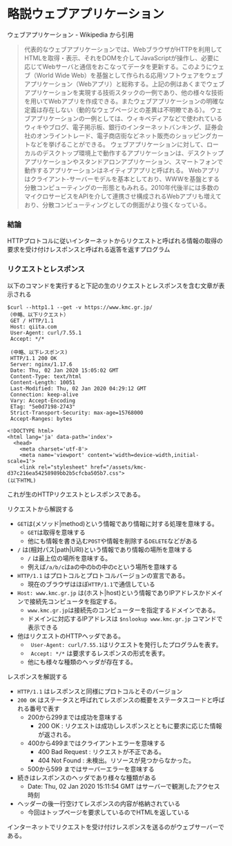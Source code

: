 # 略説ウェブアプリケーション

ウェブアプリケーション - Wikipedia から引用

>代表的なウェブアプリケーションでは、WebブラウザがHTTPを利用してHTMLを取得・表示、それをDOMを介してJavaScriptが操作し、必要に応じてWebサーバと通信をおこなってデータを更新する。このようにウェブ（World Wide Web）を基盤として作られる応用ソフトウェアをウェブアプリケーション（Webアプリ）と総称する。上記の例はあくまでウェブアプリケーションを実現する技術スタックの一例であり、他の様々な技術を用いてWebアプリを作成できる。またウェブアプリケーションの明確な定義は存在しない（動的なウェブページとの差異は不明瞭である）。
>ウェブアプリケーションの一例としては、ウィキペディアなどで使われているウィキやブログ、電子掲示板、銀行のインターネットバンキング、証券会社のオンライントレード、電子商店街などネット販売のショッピングカートなどを挙げることができる。
>ウェブアプリケーションに対して、ローカルのデスクトップ環境上で動作するアプリケーションは、デスクトップアプリケーションやスタンドアロンアプリケーション、スマートフォンで動作するアプリケーションはネイティブアプリと呼ばれる。
>Webアプリはクライアント-サーバーモデルを基本としており、WWWを基盤とする分散コンピューティングの一形態ともみれる。2010年代後半には多数のマイクロサービスをAPIを介して連携させ構成されるWebアプリも増えており、分散コンピューティングとしての側面がより強くなっている。

### 結論

HTTPプロトコルに従いインターネットからリクエストと呼ばれる情報の取得の要求を受け付けレスポンスと呼ばれる返答を返すプログラム

### リクエストとレスポンス

以下のコマンドを実行すると下記の生のリクエストとレスポンスを含む文章が表示される


```
$curl --http1.1 --get -v https://www.kmc.gr.jp/
（中略、以下リクエスト）
 GET / HTTP/1.1
 Host: qiita.com
 User-Agent: curl/7.55.1
 Accept: */*
 
 (中略、以下レスポンス)
 HTTP/1.1 200 OK
 Server: nginx/1.17.6
 Date: Thu, 02 Jan 2020 15:05:02 GMT
 Content-Type: text/html
 Content-Length: 10051
 Last-Modified: Thu, 02 Jan 2020 04:29:12 GMT
 Connection: keep-alive
 Vary: Accept-Encoding
 ETag: "5e0d7198-2743"
 Strict-Transport-Security: max-age=15768000
 Accept-Ranges: bytes
 
<!DOCTYPE html>
<html lang='ja' data-path='index'>
  <head>
    <meta charset='utf-8'>
    <meta name='viewport' content='width=device-width,initial-scale=1'>
    <link rel="stylesheet" href="/assets/kmc-d37c216ea54258989bb2b5cfcba505b7.css">
(以下HTML)
```

これが生のHTTPリクエストとレスポンスである。

リクエストから解説する

- `GET`は(メソッド|method)という情報であり情報に対する処理を意味する。
    - `GET`は取得を意味する
    - 他にも情報を書き込む`POST`や情報を削除する`DELETE`などがある
- `/` は(相対パス|path|URI)という情報であり情報の場所を意味する
    - `/` は最上位の場所を意味する。
    - 例えば`/a/b/c`はaの中のbの中のcという場所を意味する
- `HTTP/1.1` はプロトコルとプロトコルバージョンの宣言である。
    - 現在のブラウザはほぼ`HTTP/1.1`で通信している
- `Host: www.kmc.gr.jp` は(ホスト|host)という情報でありIPアドレスかドメインで接続先コンピュータを指定する。
    - `www.kmc.gr.jp`は接続先のコンピューターを指定するドメインである。
    - ドメインに対応するIPアドレスは `$nslookup www.kmc.gr.jp` コマンドで表示できる
- 他はリクエストのHTTPヘッダである。
    - ` User-Agent: curl/7.55.1`はリクエストを発行したプログラムを表す。
    - ` Accept: */*` は要求するレスポンスの形式を表す。
    - 他にも様々な種類のヘッダが存在する。

レスポンスを解説する

- `HTTP/1.1` はレスポンスと同様にプロトコルとそのバージョン
- `200 OK` はステータスと呼ばれてレスポンスの概要をステータスコードと呼ばれる番号で表す
    - 200から299までは成功を意味する
        - 200 OK : リクエストは成功しレスポンスとともに要求に応じた情報が返される。
    - 400から499まではクライアントエラーを意味する
        - 400 Bad Request : リクエストが不正である。
        - 404 Not Found : 未検出。リソースが見つからなかった。
    - 500から599 まではサーバーエラーを意味する
- 続きはレスポンスのヘッダであり様々な種類がある
    - Date: Thu, 02 Jan 2020 15:11:54 GMT はサーバーで観測したアクセス時刻
- ヘッダーの後一行空けてレスポンスの内容が格納されている
    - 今回はトップページを要求しているのでHTMLを返している

インターネットでリクエストを受け付けレスポンスを送るのがウェブサーバーである。